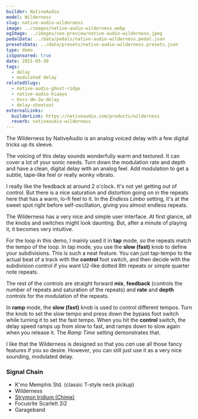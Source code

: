 ```yaml
---
builder: NativeAudio
model: Wilderness
slug: native-audio-wilderness
image: ../images/native-audio-wilderness.webp
ogImage: ../images/seo-preview/native-audio-wilderness.jpeg
pedalData: ../data/pedals/native-audio-wilderness.pedal.json
presetsData: ../data/presets/native-audio-wilderness.presets.json
type: demo
isSponsored: true
date: 2021-05-30
tags:
  - delay
  - modulated delay
relatedSlugs:
  - native-audio-ghost-ridge
  - native-audio-kiaayo
  - boss-dm-2w-delay
  - delay-shootout
externalLinks:
  builderLink: https://nativeaudio.com/products/wilderness
  reverb: nativeaudio-wilderness
---
```


The Wilderness by NativeAudio is an analog voiced delay with a few digital tricks up its sleeve.

The voicing of this delay sounds wonderfully warm and textured. It can cover a lot of your sonic needs. Turn down the modulation rate and depth and have a clean, digital delay with an analog feel. Add modulation to get a subtle, tape-like feel or really wonky vibrato.

I really like the feedback at around 2 o'clock. It's not yet getting out of control. But there is a nice saturation and distortion going on in the repeats here that has a warm, lo-fi feel to it. In the _Endless Limbo_ setting, it's at the sweet spot right before self-oscillation, giving you almost endless repeats.

The Wilderness has a very nice and simple user interface. At first glance, all the knobs and switches might look daunting. But, after a minute of playing it, it becomes very intuitive.

For the loop in this demo, I mainly used it in **tap** mode, so the repeats match the tempo of the loop. In tap mode, you use the **slow (fast)** knob to define your subdivisions. This is such a neat feature. You can just tap-tempo to the actual beat of a track with the **control** foot switch, and then decide with the subdivision control if you want U2-like dotted 8th repeats or simple quarter note repeats.

The rest of the controls are straight forward **mix**, **feedback** (controls the number of repeats and saturation of the repeats) and **rate** and **depth** controls for the modulation of the repeats.

In **ramp** mode, the **slow (fast)** knob is used to control different tempos. Turn the knob to set the slow tempo and press down the bypass foot switch while turning it to set the fast tempo. When you hit the **control** switch, the delay speed ramps up from slow to fast, and ramps down to slow again when you release it. The _Ramp Time_ setting demonstrates that.

I like that the Wilderness is designed so that you _can_ use all those fancy features if you so desire. However, you can still just use it as a very nice sounding, modulated delay.

### Signal Chain

- K'mo Memphis Std. (classic T-style neck pickup)
- Wilderness
- [Strymon Iridium (Chime)](/demos/strymon-iridium)
- Focusrite Scarlett 2i2
- Garageband
